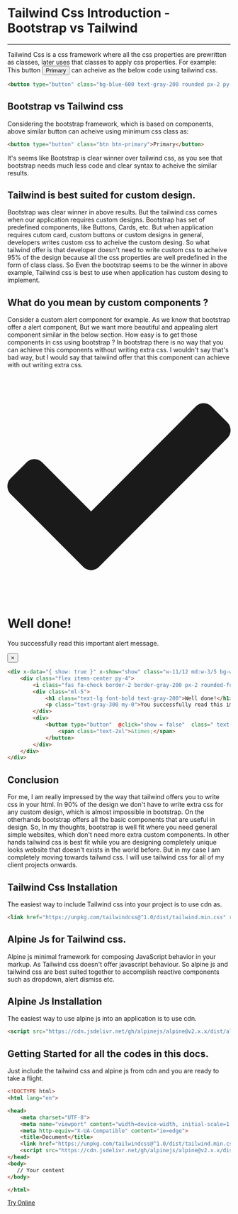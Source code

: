 <h1 class="text-gray-700 font-bold text-2xl md:text-3xl leading-snug">Tailwind Css Introduction - Bootstrap vs Tailwind </h1>

<hr class="border-t-2 border-b-0 border-gray-100 mt-2 mb-8">

<p class="my-4 leading-relaxed text-gray-700">Tailwind Css is a css framework where all the css properties are prewritten as classes, later uses that classes to apply css properties. For example: This button
<button type="button" class="bg-blue-600 text-gray-200 rounded px-2 py-1">Primary</Button>
can acheive as the below code using tailwind css.</p>

```html
<button type="button" class="bg-blue-600 text-gray-200 rounded px-2 py-1">Primary</Button>
```


<h2 class="font-bold mb-4 text-gray-700 text-xl mt-16"> Bootstrap vs Tailwind css</h3>
<p class="my-4 leading-relaxed text-gray-700">
Considering the bootstrap framework, which is based on components, above similar button can acheive using minimum css class as:
</p>

```html
<button type="button" class="btn btn-primary">Primary</button>
```

<p class="my-4 leading-relaxed text-gray-700">
It's seems like Bootstrap is clear winner over tailwind css, as you see that bootstrap needs much less code and clear syntax to acheive the similar results.
</p>


<h2 class="font-bold mb-4 text-gray-700 text-xl mt-16">Tailwind is best suited for custom design.</h3>
<p class="my-4 leading-relaxed text-gray-700">
Bootstrap was clear winner in above results. But the tailwind css comes when our application requires custom designs. Bootstrap has set of predefined components, like Buttons, Cards, etc. But when application requires cutom card, custom buttons or custom designs in general, developers writes custom css to acheive the custom desing. So what tailwind offer is that developer doesn't need to write custom css to acheive 95% of the design because all the css properties are well predefined in the form of class class. So Even the bootstrap seems to be the winner in above example, Tailwind css is best to use when application has custom desing to implement.
</p>

<h2 class="font-bold mb-4 text-gray-700 text-xl mt-16">What do you mean by custom components ?</h3>
<p class="my-4 leading-relaxed text-gray-700">
Consider a custom alert component for example. As we know that bootstrap offer a alert component, But we want more beautiful and appealing alert component similar in the below section. How easy is to get those components in css using bootstrap ? In bootstrap there is no way that you can achieve this components without writing extra css. I wouldn't say that's bad way, but I would say that taiwiind offer that this component can achieve  with out writing extra css.
</p>

<div class="p-4 border rounded-t-lg bg-gray-300 flex justify-center">
    <div x-data="{ show: true }" x-show="show" class="w-11/12 md:w-3/5 bg-white my-2 rounded-r-md px-6 border-l-4 -ml-4 border-gray-100 bg-green-500">
        <div class="flex items-center py-4">
            <svg class="svg-inline--fa fa-check fa-w-16 border-2 border-gray-200 px-2 rounded-full fill-current text-4xl font-light text-gray-200" aria-hidden="true" focusable="false" data-prefix="fas" data-icon="check" role="img" xmlns="http://www.w3.org/2000/svg" viewBox="0 0 512 512" data-fa-i2svg=""><path fill="currentColor" d="M173.898 439.404l-166.4-166.4c-9.997-9.997-9.997-26.206 0-36.204l36.203-36.204c9.997-9.998 26.207-9.998 36.204 0L192 312.69 432.095 72.596c9.997-9.997 26.207-9.997 36.204 0l36.203 36.204c9.997 9.997 9.997 26.206 0 36.204l-294.4 294.401c-9.998 9.997-26.207 9.997-36.204-.001z"></path></svg><!-- <i class="fas fa-check border-2 border-gray-200 px-2 rounded-full fill-current text-4xl font-light text-gray-200"></i> -->
            <div class="ml-5">
                <h1 class="text-lg font-bold text-gray-200 mb-2">Well done!</h1>
                <p class="text-gray-300 leading-tight my-0">You successfully read this important alert message.</p>
            </div>
            <div>
                <button type="button" @click="show = false" class=" text-yellow-100">
                    <span class="text-2xl">×</span>
                </button>
            </div>
        </div>
    </div>
</div>


```html
<div x-data="{ show: true }" x-show="show" class="w-11/12 md:w-3/5 bg-white my-2 rounded-r-md px-6 border-l-4 -ml-4 border-gray-100 bg-green-500">
    <div class="flex items-center py-4">
        <i class="fas fa-check border-2 border-gray-200 px-2 rounded-full fill-current text-4xl font-light text-gray-200"></i>
        <div class="ml-5">
            <h1 class="text-lg font-bold text-gray-200">Well done!</h1>
            <p class="text-gray-300 my-0">You successfully read this important alert message.</p>
        </div>
        <div>
            <button type="button"  @click="show = false"  class=" text-yellow-100">
                <span class="text-2xl">&times;</span>
            </button>
        </div>
    </div>
</div>
```

<h2 class="font-bold mb-4 text-gray-700 text-xl mt-16">Conclusion</h3>
<p class="my-4 leading-relaxed text-gray-700">
For me, I am really impressed by the way that tailwind offers you to write css in your html. In 90% of the design we don't have to write extra css for any custom design, which is almost impossible in bootstrap. On the otherhands bootstrap offers all the basic components that are useful in design. So, In my thoughts, bootstrap is well fit where you need general simple websites, which don't need more extra custom components. In other hands tailwind css is best fit while you are designing completely unique looks website that doesn't exists in the world before. But in my case I am completely moving towards tailwnd css. I will use tailwind css for all of my client projects onwards.
</p>

<h2 class="font-bold mb-4 text-gray-700 text-xl mt-16">Tailwind Css Installation</h3>
<p class="my-4 leading-relaxed text-gray-700">
The easiest way to include Tailwind css into your project is to use cdn as.
</p>


```html
<link href="https://unpkg.com/tailwindcss@^1.0/dist/tailwind.min.css" rel="stylesheet">
```

<h2 class="font-bold mb-4 text-gray-700 text-xl mt-16"> Alpine Js for Tailwind css.</h2>
<p class="my-4 leading-relaxed text-gray-700">
Alpine js minimal framework for composing JavaScript behavior in your markup. As Tailwind css doesn't offer javascript behaviour. So alpine js and tailwind css are best suited together to accomplish reactive components such as dropdown, alert dismiss etc.
</p>


<h2 class="font-bold mb-4 text-gray-700 text-xl mt-16"> Alpine Js Installation</h2>
<p class="my-4 leading-relaxed text-gray-700">The easiest way to use alpine js into an application is to use cdn.</p>

```html
<script src="https://cdn.jsdelivr.net/gh/alpinejs/alpine@v2.x.x/dist/alpine.min.js" defer></script>
```


<h2 class="font-bold mb-4 text-gray-700 text-xl mt-16">Getting Started for all the codes in this docs.</h2>
<p class="my-4 leading-relaxed text-gray-700">
Just include the tailwind css and alpine js from cdn and you are ready to take a flight.
</p>

```html
<!DOCTYPE html>
<html lang="en">

<head>
    <meta charset="UTF-8">
    <meta name="viewport" content="width=device-width, initial-scale=1.0">
    <meta http-equiv="X-UA-Compatible" content="ie=edge">
    <title>Document</title>
    <link href="https://unpkg.com/tailwindcss@^1.0/dist/tailwind.min.css" rel="stylesheet">
    <script src="https://cdn.jsdelivr.net/gh/alpinejs/alpine@v2.x.x/dist/alpine.min.js" defer></script>
</head>
<body>
   // Your content 
</body>

</html>
```

<div class="p-6 border rounded-t-lg text-center mt-16" style="font-family:Roboto">
    <a href="/tailwind/try" class="leading-tight bg-blue-600 hover:text-gray-100 text-gray-200 rounded px-6 py-3 text-sm">Try Online</a>
 </div>
